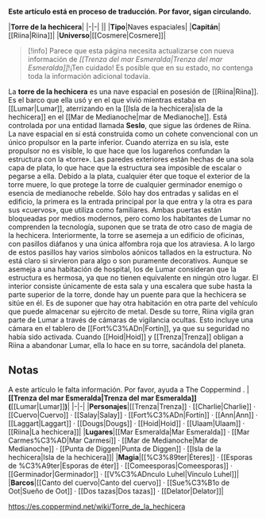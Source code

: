 **Este artículo está en proceso de traducción. Por favor, sigan circulando.**


|**Torre de la hechicera**|
|-|-|
||
|**Tipo**|Naves espaciales|
|**Capitán**|[[Riina\|Riina]]|
|**Universo**|[[Cosmere\|Cosmere]]|

> [!info] Parece que esta página necesita actualizarse con nueva información de *[[Trenza del mar Esmeralda\|Trenza del mar Esmeralda]]*!¡Ten cuidado! Es posible que en su estado, no contenga toda la información adicional todavía.

La **torre de la hechicera** es una nave espacial en posesión de [[Riina\|Riina]]. Es el barco que ella usó y en el que vivió mientras estaba en [[Lumar\|Lumar]], aterrizando en la [[Isla de la hechicera\|isla de la hechicera]] en el [[Mar de Medianoche\|mar de Medianoche]]. Está controlada por una entidad llamada **Seslo**, que sigue las órdenes de Riina. La nave espacial en sí está construida como un cohete convencional con un único propulsor en la parte inferior. Cuando aterriza en su isla, este propulsor no es visible, lo que hace que los lugareños confundan la estructura con la «torre».
Las paredes exteriores están hechas de una sola capa de plata, lo que hace que la estructura sea imposible de escalar o pegarse a ella. Debido a la plata, cualquier éter que toque el exterior de la torre muere, lo que protege la torre de cualquier germinador enemigo o esencia de medianoche rebelde. Sólo hay dos entradas y salidas en el edificio, la primera es la entrada principal por la que entra y la otra es para sus «cuervos», que utiliza como familiares. Ambas puertas están bloqueadas por medios modernos, pero como los habitantes de Lumar no comprenden la tecnología, suponen que se trata de otro caso de magia de la hechicera.
Interiormente, la torre se asemeja a un edificio de oficinas, con pasillos diáfanos y una única alfombra roja que los atraviesa. A lo largo de estos pasillos hay varios símbolos aónicos tallados en la estructura. No está claro si sirvieron para algo o son puramente decorativos. Aunque se asemeja a una habitación de hospital, los de Lumar consideran que la estructura es hermosa, ya que no tienen equivalente en ningún otro lugar. El interior consiste únicamente de esta sala y una escalera que sube hasta la parte superior de la torre, donde hay un puente para que la hechicera se sitúe en él. Es de suponer que hay otra habitación en otra parte del vehículo que puede almacenar su ejército de metal.
Desde su torre, Riina vigila gran parte de Lumar a través de cámaras de vigilancia ocultas. Esto incluye una cámara en el tablero de [[Fort%C3%ADn\|Fortín]], ya que su seguridad no había sido activada.
Cuando [[Hoid\|Hoid]] y [[Trenza\|Trenza]] obligan a Riina a abandonar Lumar, ella lo hace en su torre, sacándola del planeta.

## Notas

A este artículo le falta información. Por favor, ayuda a The Coppermind .
|**[[Trenza del mar Esmeralda\|Trenza del mar Esmeralda]] (**[[Lumar\|Lumar]]**)**|
|-|-|
|**Personajes**|[[Trenza\|Trenza]] · [[Charlie\|Charlie]] · [[Cuervo\|Cuervo]] · [[Salay\|Salay]] · [[Fort%C3%ADn\|Fortín]] · [[Ann\|Ann]] · [[Laggart\|Laggart]] · [[Dougs\|Dougs]] · [[Hoid\|Hoid]] · [[Ulaam\|Ulaam]] · [[Riina\|La hechicera]]|
|**Lugares**|[[Mar Esmeralda\|Mar Esmeralda]] · [[Mar Carmes%C3%AD\|Mar Carmesí]] · [[Mar de Medianoche\|Mar de Medianoche]] · [[Punta de Diggen\|Punta de Diggen]] · [[Isla de la hechicera\|Isla de la hechicera]]|
|**Magia**|[[%C3%89ter\|Éteres]] · [[Esporas de %C3%A9ter\|Esporas de éter]] · [[Comeesporas\|Comeesporas]] · [[Germinador\|Germinador]] · [[V%C3%ADnculo Luhel\|Vínculo Luhel]]|
|**Barcos**|[[Canto del cuervo\|Canto del cuervo]] · [[Sue%C3%B1o de Oot\|Sueño de Oot]] · [[Dos tazas\|Dos tazas]] · [[Delator\|Delator]]|



https://es.coppermind.net/wiki/Torre_de_la_hechicera